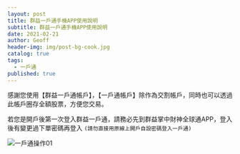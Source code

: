 ```yaml
---
layout: post
title: 群益一戶通手機APP使用說明
subtitle: 群益一戶通手機APP使用說明
date: 2021-02-21
author: Geoff
header-img: img/post-bg-cook.jpg
catalog: true
tags:
  - 一戶通
published: true
---
```


感謝您使用【群益一戶通帳戶】，【一戶通帳戶】除作為交割帳戶，同時也可以透過此帳戶圈存全額股票，方便您交易。

若您是開戶後第一次登入群益一戶通，請務必先到群益掌中財神全球通APP，登入後有變更過下單密碼再登入 `(請勿直接用原線上開戶自設密碼登入一戶通)`

![一戶通操作01]({{site.baseurl}}/media/一戶通操作01.jpg)




